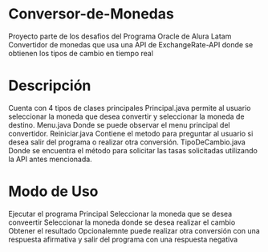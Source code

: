 # Conversor-de-Monedas
Proyecto parte de los desafios del Programa Oracle de Alura Latam
Convertidor de monedas que usa una API de ExchangeRate-API donde se obtienen los tipos de cambio en tiempo real
# Descripción
Cuenta con 4 tipos de clases principales
Principal.java permite al usuario seleccionar la moneda que desea convertir y seleccionar la moneda de destino.
Menu.java Donde se puede observar el menu principal del convertidor.
Reiniciar.java Contiene el metodo para preguntar al usuario si desea salir del programa o realizar otra conversión.
TipoDeCambio.java Donde se encuentra el método para solicitar las tasas solicitadas utilizando la API antes mencionada.
# Modo de Uso
Ejecutar el programa Principal
Seleccionar la moneda que se desea conveertir
Seleccionar la moneda donde se desea realizar el cambio
Obtener el resultado
Opcionalemnte puede realizar otra conversión con una respuesta afirmativa y salir del programa con una respuesta negativa
